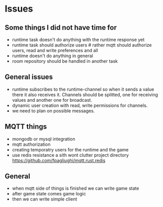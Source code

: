 # Issues

## Some things I did not have time for
- runtime task doesn't do anything with the runtime response yet
- runtime task should authorize users # rather mqtt should authorize users, read and write preferences and all
- runtime doesn't do anything in general
- room repository should be handled in another task


## General issues

- runtime subscribes to the runtime-channel so when it sends a value
    there it also receives it. Channels should be splitted, one for
    receiving values and another one for broadcast.
- dynamic user creation with read, write permissions for channels.
- we need to plan on possible messages.

## MQTT things

- mongodb or mysql integration
- mqtt authorization
- creating temporatry users for the runtime and the game
- use redis resistance a sith wont clutter project directory
    https://github.com/fpagliughi/mqtt.rust.redis


## General

- when mqtt side of things is finished we can write game state
- after game state comes game logic
- then we can write simple client